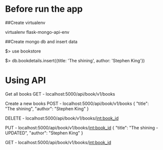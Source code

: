 
# Before run the app

##Create virtualenv

virtualenv flask-mongo-api-env

##Create mongo db and insert data

$> use bookstore

$> db.bookdetails.insert({title: 'The shining', author: 'Stephen King'})

# Using API

Get all books
GET - localhost:5000/api/book/v1/books

Create a new books
POST - localhost:5000/api/book/v1/books
{
	"title": "The shining",
	"author": "Stephen King"
}


DELETE - localhost:5000/api/book/v1/books/<int:book_id>


PUT - localhost:5000/api/book/v1/books/<int:book_id>
{
	"title": "The shining - UPDATED",
	"author": "Stephen King"
}


GET - localhost:5000/api/book/v1/books/<int:book_id>
